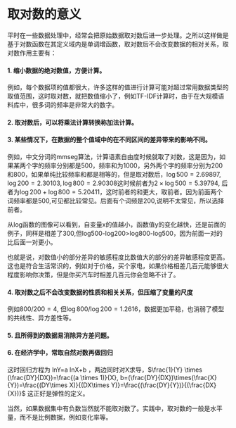 # 取对数的意义
平时在一些数据处理中，经常会把原始数据取对数后进一步处理。之所以这样做是基于对数函数在其定义域内是单调增函数，取对数后不会改变数据的相对关系，取对数作用主要有：

#### 1. 缩小数据的绝对数值，方便计算。

例如，每个数据项的值都很大，许多这样的值进行计算可能对超过常用数据类型的取值范围，这时取对数，就把数值缩小了，例如TF-IDF计算时，由于在大规模语料库中，很多词的频率是非常大的数字。

 

#### 2. 取对数后，可以将乘法计算转换称加法计算。

 

#### 3. 某些情况下，在数据的整个值域中的在不同区间的差异带来的影响不同。

例如，中文分词的mmseg算法，计算语素自由度时候就取了对数，这是因为，如果某两个字的频率分别都是500，频率和为1000，另外两个字的频率分别为200和800，如果单纯比较频率和都是相等的，但是取对数后，$\log500=2.69897, \log200=2.30103, \log800=2.90308$这时候前者为$2\times\log500=5.39794$, 后者为$\log200+\log800=5.20411$，这时前者的和更大，取前者。因为前面两个词频率都是500,可见都比较常见。后面有个词频是200,说明不太常见，所以选择前者。

从log函数的图像可以看到，自变量x的值越小，函数值y的变化越快，还是前面的例子，同样是相差了300,但log500-log200>log800-log500，因为前面一对的比后面一对更小。

也就是说，对数值小的部分差异的敏感程度比数值大的部分的差异敏感程度更高。这也是符合生活常识的，例如对于价格，买个家电，如果价格相差几百元能够很大程度影响你决策，但是你买汽车时相差几百元你会忽略不计了。

 

#### 4. 取对数之后不会改变数据的性质和相关关系，但压缩了变量的尺度
例如$800/200=4$, 但$\log800/\log200=1.2616$，数据更加平稳，也消弱了模型的共线性、异方差性等。

#### 5. 且所得到的数据易消除异方差问题。

#### 6. 在经济学中，常取自然对数再做回归
这时回归方程为 lnY=a lnX+b ，两边同时对X求导，$\frac{1}{Y} \times (\frac{DY}{DX})=\frac{(a \times 1)}{X}, b=(\frac{DY}{DX})\times(\frac{X}{Y})=\frac{(DY\times X)}{(DX\times Y)}=\frac{(\frac{DY}{Y})}{(\frac{DX}{X})}$ 这正好是弹性的定义。

 

当然，如果数据集中有负数当然就不能取对数了。实践中，取对数的一般是水平量，而不是比例数据，例如变化率等。